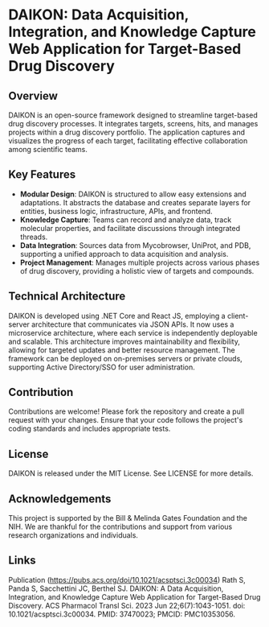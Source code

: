 # DAIKON: Data Acquisition, Integration, and Knowledge Capture Web Application for Target-Based Drug Discovery

## Overview

DAIKON is an open-source framework designed to streamline target-based drug discovery processes. It integrates targets, screens, hits, and manages projects within a drug discovery portfolio. The application captures and visualizes the progress of each target, facilitating effective collaboration among scientific teams.

## Key Features

- **Modular Design**: DAIKON is structured to allow easy extensions and adaptations. It abstracts the database and creates separate layers for entities, business logic, infrastructure, APIs, and frontend.
- **Knowledge Capture**: Teams can record and analyze data, track molecular properties, and facilitate discussions through integrated threads.
- **Data Integration**: Sources data from Mycobrowser, UniProt, and PDB, supporting a unified approach to data acquisition and analysis.
- **Project Management**: Manages multiple projects across various phases of drug discovery, providing a holistic view of targets and compounds.

## Technical Architecture

DAIKON is developed using .NET Core and React JS, employing a client-server architecture that communicates via JSON APIs. It now uses a microservice architecture, where each service is independently deployable and scalable. This architecture improves maintainability and flexibility, allowing for targeted updates and better resource management. The framework can be deployed on on-premises servers or private clouds, supporting Active Directory/SSO for user administration.

## Contribution
Contributions are welcome! Please fork the repository and create a pull request with your changes. Ensure that your code follows the project's coding standards and includes appropriate tests.

## License
DAIKON is released under the MIT License. See LICENSE for more details.

## Acknowledgements
This project is supported by the Bill & Melinda Gates Foundation and the NIH. We are thankful for the contributions and support from various research organizations and individuals.

## Links
Publication (https://pubs.acs.org/doi/10.1021/acsptsci.3c00034)
Rath S, Panda S, Sacchettini JC, Berthel SJ. DAIKON: A Data Acquisition, Integration, and Knowledge Capture Web Application for Target-Based Drug Discovery. ACS Pharmacol Transl Sci. 2023 Jun 22;6(7):1043-1051. doi: 10.1021/acsptsci.3c00034. PMID: 37470023; PMCID: PMC10353056.
